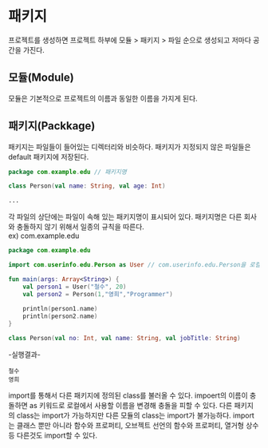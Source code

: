 # 패키지
프로젝트를 생성하면 프로젝트 하부에 모듈 > 패키지 > 파일 순으로 생성되고 저마다 공간을 가진다.
## 모듈(Module)
모듈은 기본적으로 프로젝트의 이름과 동일한 이름을 가지게 된다.
## 패키지(Packkage)
패키지는 파일들이 들어있는 디렉터리와 비슷하다. 패키지가 지정되지 않은 파일들은 default 패키지에 저장된다.

```kotlin
package com.example.edu // 패키지명

class Person(val name: String, val age: Int)

...
```

각 파일의 상단에는 파일이 속해 있는 패키지명이 표시되어 있다. 패키지명은 다른 회사와 충돌하지 않기 위해서 일종의 규칙을 따른다.   
ex) com.example.edu

```kotlin
package com.example.edu

import com.userinfo.edu.Person as User // com.userinfo.edu.Person을 로컬에서 User로 지정

fun main(args: Array<String>) {
    val person1 = User("철수", 20)
    val person2 = Person(1,"영희","Programmer")
    
    println(person1.name)
    println(person2.name)
}

class Person(val no: Int, val name: String, val jobTitle: String)
```
-실행결과-
```
철수
영희
```

import를 통해서 다른 패키지에 정의된 class를 불러올 수 있다. impoert의 이름이 충돌하면 as 키워드로 로컬에서 사용할 이름을 변경해 충돌을 피할 수 있다.
다른 패키지의 class는 import가 가능하지만 다른 모듈의 class는 import가 불가능하다.
import는 클래스 뿐만 아니라 함수와 프로퍼티, 오브젝트 선언의 함수와 프로퍼티, 열거형 상수 등 다른것도 import할 수 있다.
